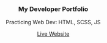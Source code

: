 <h3 align="center">My Developer Portfolio</h3>

<p align="center">Practicing Web Dev: HTML, SCSS, JS<br>

<p align="center"><a href="https://red-waltz.github.io/Coursera-meta-mangata-and-gallo-project">Live Website</a></p>
